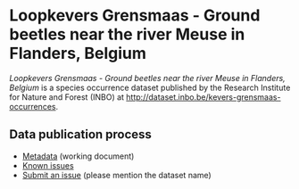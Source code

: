 # Loopkevers Grensmaas - Ground beetles near the river Meuse in Flanders, Belgium

*Loopkevers Grensmaas - Ground beetles near the river Meuse in Flanders, Belgium* is a species occurrence dataset published by the Research Institute for Nature and Forest (INBO) at <http://dataset.inbo.be/kevers-grensmaas-occurrences>.

## Data publication process

* [Metadata](metadata.md) (working document)
* [Known issues](https://github.com/LifeWatchINBO/data-publication/labels/kevers-grensmaas-occurrences)
* [Submit an issue](https://github.com/LifeWatchINBO/data-publication/issues/new) (please mention the dataset name)
